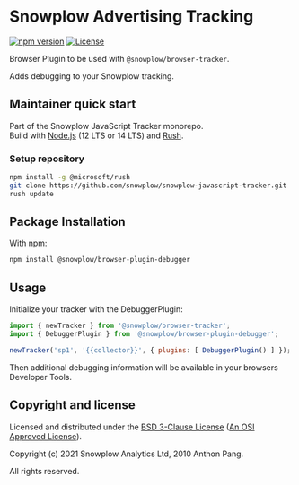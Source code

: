 # Snowplow Advertising Tracking

[![npm version][npm-image]][npm-url]
[![License][license-image]](LICENSE)

Browser Plugin to be used with `@snowplow/browser-tracker`.

Adds debugging to your Snowplow tracking.

## Maintainer quick start

Part of the Snowplow JavaScript Tracker monorepo.  
Build with [Node.js](https://nodejs.org/en/) (12 LTS or 14 LTS) and [Rush](https://rushjs.io/).

### Setup repository

```bash
npm install -g @microsoft/rush 
git clone https://github.com/snowplow/snowplow-javascript-tracker.git
rush update
```

## Package Installation

With npm:

```bash
npm install @snowplow/browser-plugin-debugger
```

## Usage

Initialize your tracker with the DebuggerPlugin:

```js
import { newTracker } from '@snowplow/browser-tracker';
import { DebuggerPlugin } from '@snowplow/browser-plugin-debugger';

newTracker('sp1', '{{collector}}', { plugins: [ DebuggerPlugin() ] }); // Also stores reference at module level
```

Then additional debugging information will be available in your browsers Developer Tools.

## Copyright and license

Licensed and distributed under the [BSD 3-Clause License](LICENSE) ([An OSI Approved License][osi]).

Copyright (c) 2021 Snowplow Analytics Ltd, 2010 Anthon Pang.

All rights reserved.

[npm-url]: https://www.npmjs.com/package/@snowplow/browser-plugin-ad-tracking
[npm-image]: https://img.shields.io/npm/v/@snowplow/browser-plugin-ad-tracking
[docs]: https://docs.snowplowanalytics.com/docs/collecting-data/collecting-from-own-applications/javascript-tracker/
[osi]: https://opensource.org/licenses/BSD-3-Clause
[license-image]: https://img.shields.io/npm/l/@snowplow/browser-plugin-ad-tracking
